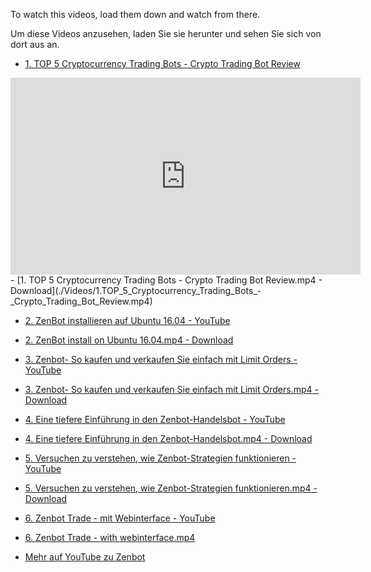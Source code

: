 To watch this videos, load them down and watch from there.

Um diese Videos anzusehen, laden Sie sie herunter und sehen Sie sich von dort aus an.


- [1. TOP 5 Cryptocurrency Trading Bots - Crypto Trading Bot Review](https://youtu.be/48-aTzv1_5Q)
<iframe src="https://www.youtube-nocookie.com/embed/48-aTzv1_5Q?rel?=0" frameborder="0" allow="fullscreen" width="560" height="315" loading="lazy"></iframe>
- [1. TOP 5 Cryptocurrency Trading Bots - Crypto Trading Bot Review.mp4 - Download](./Videos/1.TOP_5_Cryptocurrency_Trading_Bots_-_Crypto_Trading_Bot_Review.mp4)

- [2. ZenBot installieren auf Ubuntu 16.04 - YouTube](https://youtu.be/BEhU55W9pBI)
- [2. ZenBot install on Ubuntu 16.04.mp4 - Download](./Videos/2.ZenBot_install_on_Ubuntu_16.04.mp4)

- [3. Zenbot- So kaufen und verkaufen Sie einfach mit Limit Orders - YouTube](https://youtu.be/WeA7q67Jt1k)
- [3. Zenbot- So kaufen und verkaufen Sie einfach mit Limit Orders.mp4 - Download](./Videos/3.Zenbot_How_to_simply_Buy_and_Sell_with_limit_orders-YouTube.mp4)

- [4. Eine tiefere Einf&uuml;hrung in den Zenbot-Handelsbot - YouTube](https://youtu.be/wmtFmxc0dOM)
- [4. Eine tiefere Einf&uuml;hrung in den Zenbot-Handelsbot.mp4 - Download](./Videos/4.A_deeper_introduction_to_Zenbot_trading_bot-YouTube.mp4)

- [5. Versuchen zu verstehen, wie Zenbot-Strategien funktionieren - YouTube](https://youtu.be/zdxWANfCbU4)
- [5. Versuchen zu verstehen, wie Zenbot-Strategien funktionieren.mp4 - Download](./Videos/5.Trying_to_understand_how_Zenbot_strategies_are_working-YouTube.mp4)

- [6. Zenbot Trade - mit Webinterface - YouTube](https://youtu.be/39FwIhHp20k)
- [6. Zenbot Trade - with webinterface.mp4](./Videos/6.Zenbot_Trade-with_webinterface.mp4)



- [Mehr auf YouTube zu Zenbot](https://www.youtube.com/results?search_query=zenbot+trade)


